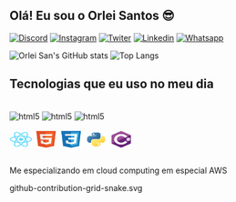 ## Olá! Eu sou o Orlei Santos 😎


[![Discord](https://img.shields.io/badge/Discord-7289DA?style=for-the-badge&logo=discord&logoColor=white)](Halley7262)
[![Instagram](https://img.shields.io/badge/Instagram-E4405F?style=for-the-badge&logo=instagram&logoColor=white)](https://www.instagram.com/orleisan/)
[![Twiter](https://img.shields.io/badge/Twitter-1DA1F2?style=for-the-badge&logo=twitter&logoColor=white)](https://twitter.com/OrleiSan)
[![Linkedin](https://img.shields.io/badge/LinkedIn-0077B5?style=for-the-badge&logo=linkedin&logoColor=white)](https://www.linkedin.com/in/orlei/)
[![Whatsapp](https://img.shields.io/badge/WhatsApp-25D366?style=for-the-badge&logo=whatsapp&logoColor=white)](https://wa.me/5511984159612)

![Orlei San's GitHub stats](https://github-readme-stats.vercel.app/api?username=orleisan&show_icons=true&theme=dracula)  ![Top Langs](https://github-readme-stats.vercel.app/api/top-langs/?username=orleisan&hide_progress=true)

## Tecnologias que eu uso no meu dia

<div stile="display: inline_block"><br/>
<img align="center" alt="html5" src="	https://img.shields.io/badge/Amazon_AWS-FF9900?style=for-the-badge&logo=amazonaws&logoColor=white">
<img align="center" alt="html5" src="		https://img.shields.io/badge/MySQL-00000F?style=for-the-badge&logo=mysql&logoColor=white">
<img align="center" alt="html5" src="	https://img.shields.io/badge/Cloudflare-F38020?style=for-the-badge&logo=Cloudflare&logoColor=white">

<div style="display: inline_block"><br>

  <img align="center" alt="Rafa-React" height="30" width="40" src="https://raw.githubusercontent.com/devicons/devicon/master/icons/react/react-original.svg">
  <img align="center" alt="Rafa-HTML" height="30" width="40" src="https://raw.githubusercontent.com/devicons/devicon/master/icons/html5/html5-original.svg">
  <img align="center" alt="Rafa-CSS" height="30" width="40" src="https://raw.githubusercontent.com/devicons/devicon/master/icons/css3/css3-original.svg">
  <img align="center" alt="Rafa-Python" height="30" width="40" src="https://raw.githubusercontent.com/devicons/devicon/master/icons/python/python-original.svg">
  <img align="center" alt="Rafa-Csharp" height="30" width="40" src="https://raw.githubusercontent.com/devicons/devicon/master/icons/csharp/csharp-original.svg">

 
 
</div>

</div></br>

Me especializando em cloud computing em especial AWS

github-contribution-grid-snake.svg
